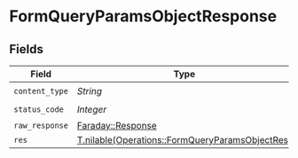 # FormQueryParamsObjectResponse


## Fields

| Field                                                                                                  | Type                                                                                                   | Required                                                                                               | Description                                                                                            |
| ------------------------------------------------------------------------------------------------------ | ------------------------------------------------------------------------------------------------------ | ------------------------------------------------------------------------------------------------------ | ------------------------------------------------------------------------------------------------------ |
| `content_type`                                                                                         | *String*                                                                                               | :heavy_check_mark:                                                                                     | N/A                                                                                                    |
| `status_code`                                                                                          | *Integer*                                                                                              | :heavy_check_mark:                                                                                     | N/A                                                                                                    |
| `raw_response`                                                                                         | [Faraday::Response](https://www.rubydoc.info/gems/faraday/Faraday/Response)                            | :heavy_minus_sign:                                                                                     | N/A                                                                                                    |
| `res`                                                                                                  | [T.nilable(Operations::FormQueryParamsObjectRes)](../../models/operations/formqueryparamsobjectres.md) | :heavy_minus_sign:                                                                                     | OK                                                                                                     |